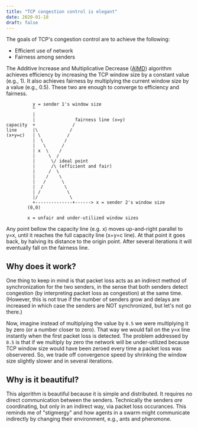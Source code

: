 ```yaml
---
title: "TCP congestion control is elegant"
date: 2020-01-18
draft: false
---
```


[AIMD]: https://en.wikipedia.org/wiki/Additive_increase/multiplicative_decrease

The goals of TCP's congestion control are to achieve the following:

- Efficient use of network
- Fairness among senders

The Additive Increase and Multiplicative Decrease ([AIMD][AIMD]) algorithm
achieves efficiency by increasing the TCP window size by a constant value (e.g., 1).
It also achieves fairness by multiplying the current window size by a value (e.g., 0.5).
These two are enough to converge to efficiency and fairness.

```text
          y = sender 1's window size
          ^
          |
          |               fairness line (x=y)
capacity  +              /
line      |\            /
(x+y=c)   | \          /
          |  \        /
          |   \      /
          | x  \    /
          |     \  /
          |      \/ ideal point
          |      /\ (efficient and fair)
          |     /  \
          |    /    \
          |   /      \
          |  /        \
          | /          \
          |/            \
          +--------------+------> x = sender 2's window size
        (0,0)

        x = unfair and under-utilized window sizes
```

Any point bellow the capacity line (e.g. x) moves up-and-right parallel to y=x, until it reaches the full capacity line (x+y=c line).
At that point it goes back, by halving its distance to the origin point.
After several iterations it will eventually fall on the fairness line.

## Why does it work?

One thing to keep in mind is that packet loss acts as an indirect method of synchronization for the two senders,
in the sense that both senders detect congestion (by interpreting packet loss as congestion) at the same time.
(However, this is not true if the number of senders grow and delays are increased in which case the senders are NOT synchronized, but let's not go there.)

Now, imagine instead of multiplying the value by `0.5` we were multiplying it by zero (or a number closer to zero).
That way we would fall on the y=x line instantly when the first packet loss is detected.
The problem addressed by `0.5` is that if we multiply by zero the network will
be under-utilized because TCP window size would have been zeroed every time a
packet loss was observered.
So, we trade off convergence speed by shrinking the window size slightly slower and in several iterations.

## Why is it beautiful?

This algorithm is beautiful because it is simple and distributed.
It requires no direct communication between the senders.
Technically the senders *are* coordinating, but only in an indirect way, via packet loss occurances.
This reminds me of "stigmergy" and how agents in a swarm might communicate indirectly by changing their environment,
e.g., ants and pheromone.
